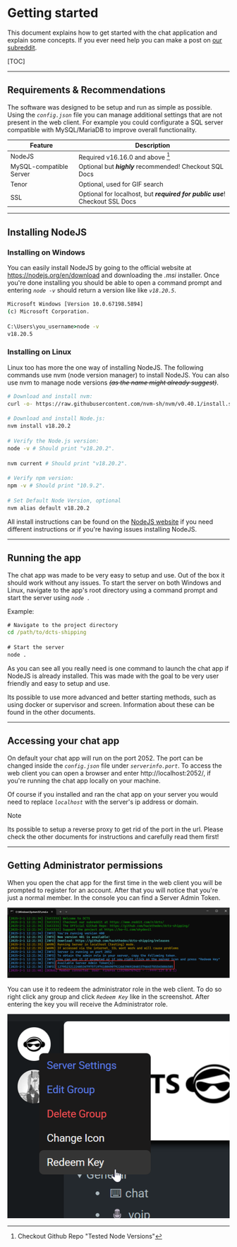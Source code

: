 # Getting started

This document explains how to get started with the chat application and explain some concepts. If you ever need help you can make a post on [our subreddit](https://www.reddit.com/r/dcts/).

[TOC]

------

## Requirements & Recommendations

The software was designed to be setup and run as simple as possible. Using the *`config.json`* file you can manage additional settings that are not present in the web client. For example you could configurate a SQL server compatible with MySQL/MariaDB to improve overall functionality.

| Feature                 | Description                                                  |
| ----------------------- | ------------------------------------------------------------ |
| NodeJS                  | Required v16.16.0 and above [^testedNodeVersions]            |
| MySQL-compatible Server | Optional but ***highly*** recommended! Checkout SQL Docs     |
| Tenor                   | Optional, used for GIF search                                |
| SSL                     | Optional for localhost, but ***required for public use***! Checkout SSL Docs |

------

## Installing NodeJS

### Installing on Windows

You can easily install NodeJS by going to the official website at https://nodejs.org/en/download and downloading the *.msi* installer. Once you're done installing you should be able to open a command prompt and entering *`node -v`* should return a version like like *`v18.20.5`*.

```cmd
Microsoft Windows [Version 10.0.67198.5894]
(c) Microsoft Corporation. 

C:\Users\you_username>node -v
v18.20.5
```

### Installing on Linux

Linux too has more the one way of installing NodeJS. The following commands use nvm (node version manager) to install NodeJS. You can also use nvm to manage node versions *~~(as the name might already suggest)~~*.

```bash
# Download and install nvm:
curl -o- https://raw.githubusercontent.com/nvm-sh/nvm/v0.40.1/install.sh | bash

# Download and install Node.js:
nvm install v18.20.2

# Verify the Node.js version:
node -v # Should print "v18.20.2".

nvm current # Should print "v18.20.2".

# Verify npm version:
npm -v # Should print "10.9.2".

# Set Default Node Version, optional
nvm alias default v18.20.2
```

All install instructions can be found on the [NodeJS website](https://nodejs.org/en/download) if you need different instructions or if you're having issues installing NodeJS.

------

## Running the app

The chat app was made to be very easy to setup and use. Out of the box it should work without any issues. To start the server on both Windows and Linux, navigate to the app's root directory using a command prompt and start the server using *`node .`*

Example:

```cmd
# Navigate to the project directory
cd /path/to/dcts-shipping

# Start the server
node .
```

As you can see all you really need is one command to launch the chat app if NodeJS is already installed. This was made with the goal to be very user friendly and easy to setup and use.

Its possible to use more advanced and better starting methods, such as using docker or supervisor and screen. Information about these can be found in the other documents.

------

## Accessing your chat app

On default your chat app will run on the port 2052. The port can be changed inside the *`config.json`* file under *`serverinfo.port`*. To access the web client you can open a browser and enter http://localhost:2052/, if you're running the chat app locally on your machine.

Of course if you installed and ran the chat app on your server you would need to replace *`localhost`* with the server's ip address or domain.

> [!NOTE]
>
> Its possible to setup a reverse proxy to get rid of the port in the url. Please check the other documents for instructions and carefully read them first!

------

## Getting Administrator permissions

When you open the chat app for the first time in the web client you will be prompted to register for an account. After that you will notice that you're just a normal member. In the console you can find a Server Admin Token.

![image-20250201122217494](./assets/image-20250201122217494.png)

You can use it to redeem the administrator role in the web client. To do so right click any group and click *`Redeem Key`* like in the screenshot. After entering the key you will receive the Administrator role. 

![image-20250201122427341](./assets/image-20250201122427341.png)

[^testedNodeVersions]: Checkout Github Repo "Tested Node Versions"